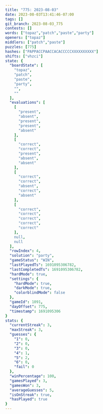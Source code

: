 ```yaml
---
title: "775: 2023-08-03"
date: 2023-08-03T13:41:46-07:00
tags: []
git_branch: 2023-08-03_775
contests: []
words: ["topaz","patch","paste","party"]
openers: ["topaz"]
middlers: ["patch","paste"]
puzzles: [775]
hashes: ["PAPPACCPAACCACACCCCCXXXXXXXXXX"]
shifts: ["vhzci"]
state: {
  "boardState": [
    "topaz",
    "patch",
    "paste",
    "party",
    "",
    ""
  ],
  "evaluations": [
    [
      "present",
      "absent",
      "present",
      "present",
      "absent"
    ],
    [
      "correct",
      "correct",
      "present",
      "absent",
      "absent"
    ],
    [
      "correct",
      "correct",
      "absent",
      "correct",
      "absent"
    ],
    [
      "correct",
      "correct",
      "correct",
      "correct",
      "correct"
    ],
    null,
    null
  ],
  "rowIndex": 4,
  "solution": "party",
  "gameStatus": "WIN",
  "lastPlayedTs": 1691095306782,
  "lastCompletedTs": 1691095306782,
  "hardMode": true,
  "settings": {
    "hardMode": true,
    "darkMode": true,
    "colorblindMode": false
  },
  "gameId": 1091,
  "dayOffset": 775,
  "timestamp": 1691095306
}
stats: {
  "currentStreak": 3,
  "maxStreak": 3,
  "guesses": {
    "1": 0,
    "2": 0,
    "3": 0,
    "4": 1,
    "5": 2,
    "6": 0,
    "fail": 0
  },
  "winPercentage": 100,
  "gamesPlayed": 3,
  "gamesWon": 3,
  "averageGuesses": 5,
  "isOnStreak": true,
  "hasPlayed": true
}
---
```

<!-- more -->
